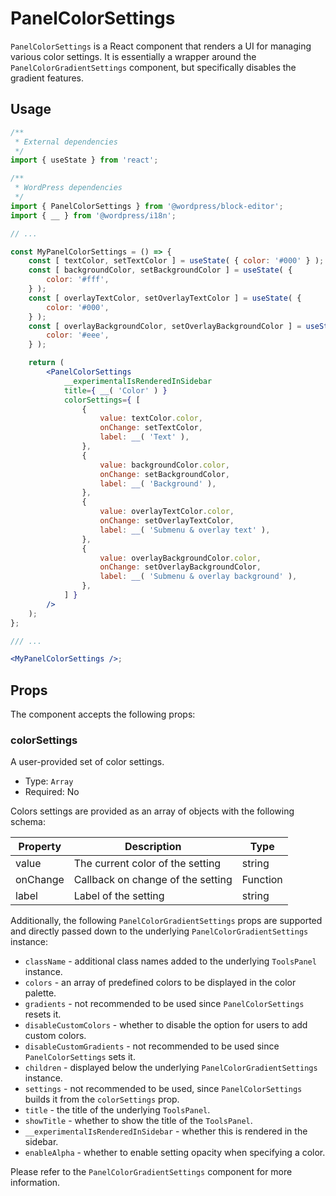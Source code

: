 # PanelColorSettings

`PanelColorSettings` is a React component that renders a UI for managing various color settings.
It is essentially a wrapper around the `PanelColorGradientSettings` component, but specifically disables the gradient features.

## Usage

```jsx
/**
 * External dependencies
 */
import { useState } from 'react';

/**
 * WordPress dependencies
 */
import { PanelColorSettings } from '@wordpress/block-editor';
import { __ } from '@wordpress/i18n';

// ...

const MyPanelColorSettings = () => {
	const [ textColor, setTextColor ] = useState( { color: '#000' } );
	const [ backgroundColor, setBackgroundColor ] = useState( {
		color: '#fff',
	} );
	const [ overlayTextColor, setOverlayTextColor ] = useState( {
		color: '#000',
	} );
	const [ overlayBackgroundColor, setOverlayBackgroundColor ] = useState( {
		color: '#eee',
	} );

	return (
		<PanelColorSettings
			__experimentalIsRenderedInSidebar
			title={ __( 'Color' ) }
			colorSettings={ [
				{
					value: textColor.color,
					onChange: setTextColor,
					label: __( 'Text' ),
				},
				{
					value: backgroundColor.color,
					onChange: setBackgroundColor,
					label: __( 'Background' ),
				},
				{
					value: overlayTextColor.color,
					onChange: setOverlayTextColor,
					label: __( 'Submenu & overlay text' ),
				},
				{
					value: overlayBackgroundColor.color,
					onChange: setOverlayBackgroundColor,
					label: __( 'Submenu & overlay background' ),
				},
			] }
		/>
	);
};

/// ...

<MyPanelColorSettings />;
```

## Props

The component accepts the following props:

### colorSettings

A user-provided set of color settings.

- Type: `Array`
- Required: No

Colors settings are provided as an array of objects with the following schema:

| Property | Description                       | Type     |
| -------- | --------------------------------- | -------- |
| value    | The current color of the setting  | string   |
| onChange | Callback on change of the setting | Function |
| label    | Label of the setting              | string   |

Additionally, the following `PanelColorGradientSettings` props are supported and directly passed down to the underlying `PanelColorGradientSettings` instance:

- `className` - additional class names added to the underlying `ToolsPanel` instance.
- `colors` - an array of predefined colors to be displayed in the color palette.
- `gradients` - not recommended to be used since `PanelColorSettings` resets it.
- `disableCustomColors` - whether to disable the option for users to add custom colors.
- `disableCustomGradients` - not recommended to be used since `PanelColorSettings` sets it.
- `children` - displayed below the underlying `PanelColorGradientSettings` instance.
- `settings` - not recommended to be used, since `PanelColorSettings` builds it from the `colorSettings` prop.
- `title` - the title of the underlying `ToolsPanel`.
- `showTitle` - whether to show the title of the `ToolsPanel`.
- `__experimentalIsRenderedInSidebar` - whether this is rendered in the sidebar.
- `enableAlpha` - whether to enable setting opacity when specifying a color.

Please refer to the `PanelColorGradientSettings` component for more information.
